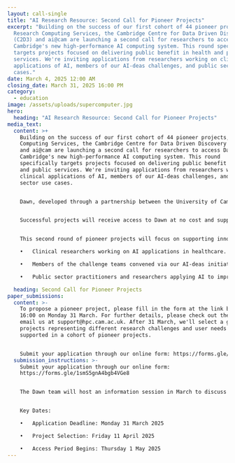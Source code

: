 ```yaml
---
layout: call-single
title: "AI Research Resource: Second Call for Pioneer Projects"
excerpt: "Building on the success of our first cohort of 44 pioneer projects,
  Research Computing Services, the Cambridge Centre for Data Driven Discovery
  (C2D3) and ai@cam are launching a second call for researchers to access Dawn,
  Cambridge's new high-performance AI computing system. This round specifically
  targets projects focused on delivering public benefit in health and public
  services. We're inviting applications from researchers working on clinical
  applications of AI, members of our AI-deas challenges, and public sector use
  cases."
date: March 4, 2025 12:00 AM
closing_date: March 31, 2025 16:00 PM
category:
  - education
image: /assets/uploads/supercomputer.jpg
hero:
  heading: "AI Research Resource: Second Call for Pioneer Projects"
media_text:
  content: >+
    Building on the success of our first cohort of 44 pioneer projects, Research
    Computing Services, the Cambridge Centre for Data Driven Discovery (C2D3)
    and ai@cam are launching a second call for researchers to access Dawn,
    Cambridge's new high-performance AI computing system. This round
    specifically targets projects focused on delivering public benefit in health
    and public services. We're inviting applications from researchers working on
    clinical applications of AI, members of our AI-deas challenges, and public
    sector use cases.  


    Dawn, developed through a partnership between the University of Cambridge, the UK Government, UKRI, Dell, Intel, and StackHPC, represents a significant advancement in the UK's AI computing capabilities. The system has already demonstrated its value in accelerating AI research across various scientific domains through our first cohort of HPC Pioneer Projects. We're now looking to expand its impact by supporting projects that can directly benefit society through healthcare innovation, public service transformation, and applications of AI to real-world challenges. 


    Successful projects will receive access to Dawn at no cost and support using the new system, including dedicated support from our Research Software Engineering team and the Accelerate Science Machine Learning Engineering Clinic. In return, we ask for your input in helping develop the interfaces between Dawn and the AI community. Lessons from your experiences with Dawn will help design support services built around this new compute facility.


    This second round of pioneer projects will focus on supporting innovations where there is clear potential for societal impact. It specifically welcomes applications from:

    •	Clinical researchers working on AI applications in healthcare.

    •	Members of the challenge teams convened via our AI-deas initiatives. 

    •	Public sector practitioners and researchers applying AI to improve government services, policy development, and public administration.

  heading: Second Call for Pioneer Projects
paper_submissions:
  content: >-
    To propose a pioneer project, please fill in the form at the link below by
    16:00 on Monday 31 March. For further details, please check out the FAQs or
    email us at support@hpc.cam.ac.uk. After 31 March, we'll select a group of
    projects representing different research challenges and user needs to be
    supported in a cohort of pioneer projects. 


    Submit your application through our online form: https://forms.gle/1smS5gnA4bgb4VGe8
  submission_instructions: >-
    Submit your application through our online form:
    https://forms.gle/1smS5gnA4bgb4VGe8 


    The Dawn team will host an information session in March to discuss the system's capabilities and answer questions about this call. If you would like to be informed of the session details please register here: \[https://forms.gle/v7CyD278ku9Srwhc8 ]. For technical queries about the system or application process, please contact: support@hpc.cam.ac.uk


    Key Dates:

    •	Application Deadline: Monday 31 March 2025

    •	Project Selection: Friday 11 April 2025

    •	Access Period Begins: Thursday 1 May 2025
---
```

